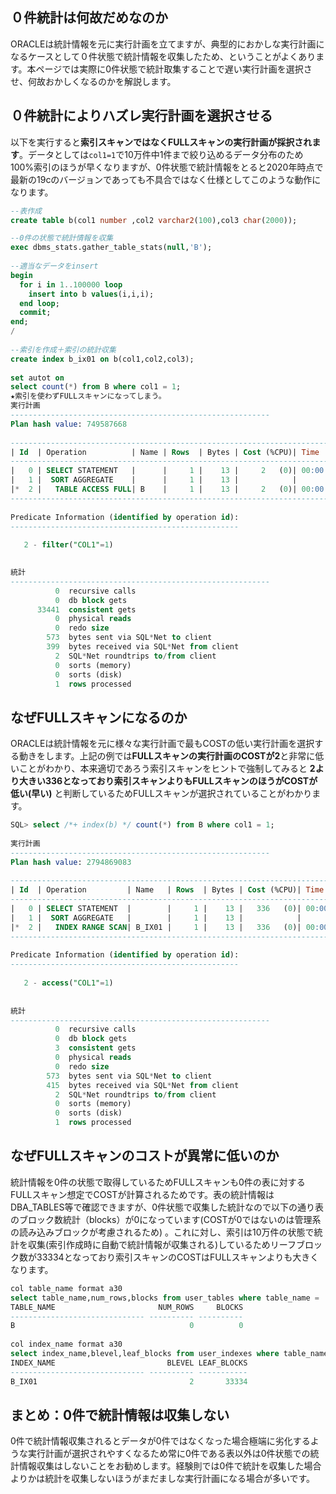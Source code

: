## ０件統計は何故だめなのか

ORACLEは統計情報を元に実行計画を立てますが、典型的におかしな実行計画になるケースとして０件状態で統計情報を収集したため、ということがよくあります。本ページでは実際に0件状態で統計取集することで遅い実行計画を選択させ、何故おかしくなるのかを解説します。


## ０件統計によりハズレ実行計画を選択させる
以下を実行すると**索引スキャンではなくFULLスキャンの実行計画が採択されます**。データとしては`col1=1`で10万件中1件まで絞り込めるデータ分布のため100%索引のほうが早くなりますが、0件状態で統計情報をとると2020年時点で最新の19cのバージョンであっても不具合ではなく仕様としてこのような動作になります。

```sql
--表作成
create table b(col1 number ,col2 varchar2(100),col3 char(2000));

--0件の状態で統計情報を収集
exec dbms_stats.gather_table_stats(null,'B');
   
--適当なデータをinsert
begin
  for i in 1..100000 loop
    insert into b values(i,i,i);
  end loop;
  commit;
end;
/
   
--索引を作成＋索引の統計収集
create index b_ix01 on b(col1,col2,col3);
   
set autot on
select count(*) from B where col1 = 1;
★索引を使わずFULLスキャンになってしまう。
実行計画
----------------------------------------------------------
Plan hash value: 749587668
   
---------------------------------------------------------------------------
| Id  | Operation          | Name | Rows  | Bytes | Cost (%CPU)| Time     |
---------------------------------------------------------------------------
|   0 | SELECT STATEMENT   |      |     1 |    13 |     2   (0)| 00:00:01 |
|   1 |  SORT AGGREGATE    |      |     1 |    13 |            |          |
|*  2 |   TABLE ACCESS FULL| B    |     1 |    13 |     2   (0)| 00:00:01 |
---------------------------------------------------------------------------
   
Predicate Information (identified by operation id):
---------------------------------------------------
   
   2 - filter("COL1"=1)
   

統計
----------------------------------------------------------
          0  recursive calls
          0  db block gets
      33441  consistent gets
          0  physical reads
          0  redo size
        573  bytes sent via SQL*Net to client
        399  bytes received via SQL*Net from client
          2  SQL*Net roundtrips to/from client
          0  sorts (memory)
          0  sorts (disk)
          1  rows processed
```

## なぜFULLスキャンになるのか

ORACLEは統計情報を元に様々な実行計画で最もCOSTの低い実行計画を選択する動きをします。上記の例では**FULLスキャンの実行計画のCOSTが2**と非常に低いことがわかり、本来適切であろう索引スキャンをヒントで強制してみると **2より大きい336となっており索引スキャンよりもFULLスキャンのほうがCOSTが低い(早い)** と判断しているためFULLスキャンが選択されていることがわかります。

```sql
SQL> select /*+ index(b) */ count(*) from B where col1 = 1;
   
実行計画
----------------------------------------------------------
Plan hash value: 2794869083
   
----------------------------------------------------------------------------
| Id  | Operation         | Name   | Rows  | Bytes | Cost (%CPU)| Time     |
----------------------------------------------------------------------------
|   0 | SELECT STATEMENT  |        |     1 |    13 |   336   (0)| 00:00:01 |
|   1 |  SORT AGGREGATE   |        |     1 |    13 |            |          |
|*  2 |   INDEX RANGE SCAN| B_IX01 |     1 |    13 |   336   (0)| 00:00:01 |
----------------------------------------------------------------------------
   
Predicate Information (identified by operation id):
---------------------------------------------------
   
   2 - access("COL1"=1)
   
   
統計
----------------------------------------------------------
          0  recursive calls
          0  db block gets
          3  consistent gets
          0  physical reads
          0  redo size
        573  bytes sent via SQL*Net to client
        415  bytes received via SQL*Net from client
          2  SQL*Net roundtrips to/from client
          0  sorts (memory)
          0  sorts (disk)
          1  rows processed
```

## なぜFULLスキャンのコストが異常に低いのか

統計情報を0件の状態で取得しているためFULLスキャンも0件の表に対するFULLスキャン想定でCOSTが計算されるためです。表の統計情報はDBA_TABLES等で確認できますが、0件状態で収集した統計なので以下の通り表のブロック数統計（blocks）が0になっています(COSTが0ではないのは管理系の読み込みブロックが考慮されるため)
。これに対し、索引は10万件の状態で統計を収集(索引作成時に自動で統計情報が収集される)しているためリーフブロック数が33334となっており索引スキャンのCOSTはFULLスキャンよりも大きくなります。

```sql
col table_name format a30
select table_name,num_rows,blocks from user_tables where table_name = 'B';
TABLE_NAME                       NUM_ROWS     BLOCKS
------------------------------ ---------- ----------
B                                       0          0
   
col index_name format a30
select index_name,blevel,leaf_blocks from user_indexes where table_name = 'B';
INDEX_NAME                         BLEVEL LEAF_BLOCKS
------------------------------ ---------- -----------
B_IX01                                  2       33334
```

## まとめ：0件で統計情報は収集しない

0件で統計情報収集されるとデータが0件ではなくなった場合極端に劣化するような実行計画が選択されやすくなるため常に0件である表以外は0件状態での統計情報収集はしないことをお勧めします。経験則では0件で統計を収集した場合よりかは統計を収集しないほうがまだましな実行計画になる場合が多いです。
<!--stackedit_data:
eyJoaXN0b3J5IjpbNzkzMjc0NDAyLC0xODkxNDM2NTU2LC02ND
Y2ODcxOTBdfQ==
-->